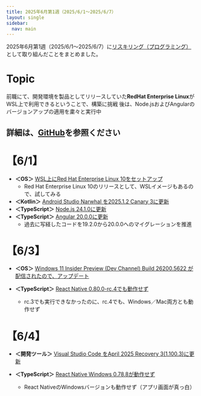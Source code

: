 ```yaml
---
title: 2025年6月第1週（2025/6/1～2025/6/7）
layout: single
sidebar:
  nav: main
---
```

2025年6月第1週（2025/6/1～2025/6/7）に[リスキリング（プログラミング）](https://tatsukiyoshi.github.io/)として取り組んだことをまとめました。

# Topic
前職にて、開発環境を製品としてリリースしていた**RedHat Enterprise Linux**がWSL上で利用できるということで、構築に挑戦
後は、Node.jsおよびAngularのバージョンアップの適用を粛々と実行中

詳細は、[GitHub](https://tatsukiyoshi.github.io/)を参照ください
---
#	【6/1】
- **＜OS＞** [WSL上にRed Hat Enterprise Linux 10をセットアップ](https://www.redhat.com/en/technologies/linux-platforms/enterprise-linux-10) 
	-	Red Hat Enterprise Linux 10のリリースとして、WSLイメージもあるので、試してみる
-	**＜Kotlin＞** [Android Studio Narwhal を2025.1.2 Canary 3に更新](https://developer.android.com/studio)
-	**＜TypeScript＞** [Node.js 24.1.0に更新](https://nodejs.org/en)
- **＜TypeScript＞** [Angular 20.0.0に更新](https://angular.dev/)
  - 過去に写経したコードを19.2.0から20.0.0へのマイグレーションを推進

#	【6/3】
- **＜OS＞**  [Windows 11 Insider Preview (Dev Channel) Build 26200.5622 が配信されたので、アップデート](https://aka.ms/DevLatest)

- **＜TypeScript＞** [React Native 0.80.0-rc.4でも動作せず](https://reactnative.dev/)
  - rc.3でも実行できなかったのに、rc.4でも、Windows／Mac両方とも動作せず

#	【6/4】
-	**＜開発ツール＞** [Visual Studio Code をApril 2025 Recovery 3(1.100.3)に更新](https://code.visualstudio.com/)

- **＜TypeScript＞** [React Native Windows 0.78.8が動作せず](https://microsoft.github.io/react-native-windows/)
  -	React NativeのWindowsバージョンも動作せず（アプリ画面が真っ白）

